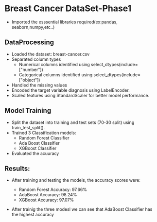 # Breast Cancer DataSet-Phase1
- Imported the esssential libraries required(ex:pandas, seaborn,numpy,etc..)
## DataProcessing
- Loaded the dataset: breast-cancer.csv
- Separated column types
  - Numerical columns identified using select_dtypes(include=["number"])
  - Categorical columns identified using select_dtypes(include=["object"])
- Handled the missing values
- Encoded the target variable diagnosis using LabelEncoder.
- Scaled features using StandardScaler for better model performance.

## Model Training
- Split the dataset into training and test sets (70-30 split) using train_test_split().
- Trained 3 Classification models:
   - Random Forest Classifier
   - Ada Boost Classifier
   - XGBoost Classifier
- Evaluated the acuuracy

## Results:
- After training and testing the models, the accuracy scores were:
  - Random Forest Accuracy: 97.66%
  - AdaBoost Accuracy: 98.24%
  - XGBoost Accuracy: 97.07%

- After trainig the three modesl we can see that AdaBoost Classifier has the highest accuracy
